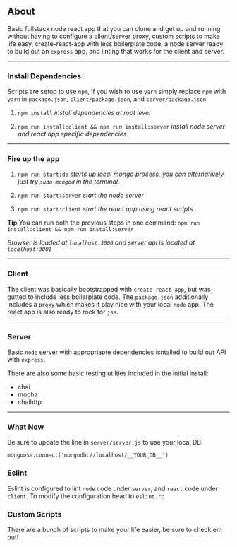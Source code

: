 ## About

Basic fullstack node react app that you can clone and get up and running without having to configure a client/server proxy, custom scripts to make life easy, create-react-app with less boilerplate code, a node server ready to build out an `express` app, and linting that works for the client and server.

---

### Install Dependencies

Scripts are setup to use `npm`, if you wish to use `yarn` simply replace `npm` with `yarn` in `package.json`, `client/package.json`, and `server/package.json`

1) `npm install`  *install dependencies at root level*

2) `npm run install:client && npm run install:server` *install node server and react app specific dependencies.*

----

### Fire up the app

1) `npm run start:db`  *starts up local mongo process, you can alternatively just try `sudo mongod` in the terminal.*

2) `npm run start:server` *start the node server*

3) `npm run start:client` *start the react app using react scripts*

__Tip__
You can run both the previous steps in one command:
`npm run install:client && npm run install:server`

_Browser is loaded at `localhost:3000` and server api is located at `localhost:3001`_

----


### Client

The client was basically bootstrapped with `create-react-app`, but was gutted to include less boilerplate code.
The `package.json` additionally includes a `proxy` which makes it play nice with your local `node` app.
The react app is also ready to rock for `jss`.

----

### Server
Basic `node` server with appropriapte dependencies isntalled to build out API with `express`.

There are also some basic testing utilties included in the initial install:
  - chai
  - mocha
  - chaihttp

----

### What Now

Be sure to update the line in `server/server.js` to use your local DB

`mongoose.connect('mongodb://localhost/__YOUR_DB__')`


### Eslint

Eslint is configured to lint `node` code under `server`, and `react` code under `client`. To modify the configuration head to `eslint.rc`

### Custom Scripts

There are a bunch of scripts to make your life easier, be sure to check em out!



